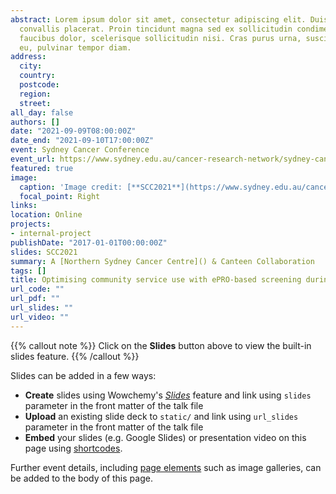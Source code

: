 ```yaml
---
abstract: Lorem ipsum dolor sit amet, consectetur adipiscing elit. Duis posuere tellusac
  convallis placerat. Proin tincidunt magna sed ex sollicitudin condimentum. Sed ac
  faucibus dolor, scelerisque sollicitudin nisi. Cras purus urna, suscipit quis sapien
  eu, pulvinar tempor diam.
address:
  city:
  country: 
  postcode:
  region: 
  street: 
all_day: false
authors: []
date: "2021-09-09T08:00:00Z"
date_end: "2021-09-10T17:00:00Z"
event: Sydney Cancer Conference
event_url: https://www.sydney.edu.au/cancer-research-network/sydney-cancer-conference-2021.html
featured: true
image:
  caption: 'Image credit: [**SCC2021**](https://www.sydney.edu.au/cancer-research-network/sydney-cancer-conference-2021.html)'
  focal_point: Right
links:
location: Online
projects:
- internal-project
publishDate: "2017-01-01T00:00:00Z"
slides: SCC2021
summary: A [Northern Sydney Cancer Centre]() & Canteen Collaboration
tags: []
title: Optimising community service use with ePRO-based screening during routine Radiation Oncology care 
url_code: ""
url_pdf: ""
url_slides: ""
url_video: ""
---
```


{{% callout note %}}
Click on the **Slides** button above to view the built-in slides feature.
{{% /callout %}}

Slides can be added in a few ways:

- **Create** slides using Wowchemy's [*Slides*](https://wowchemy.com/docs/managing-content/#create-slides) feature and link using `slides` parameter in the front matter of the talk file
- **Upload** an existing slide deck to `static/` and link using `url_slides` parameter in the front matter of the talk file
- **Embed** your slides (e.g. Google Slides) or presentation video on this page using [shortcodes](https://wowchemy.com/docs/writing-markdown-latex/).

Further event details, including [page elements](https://wowchemy.com/docs/writing-markdown-latex/) such as image galleries, can be added to the body of this page.
